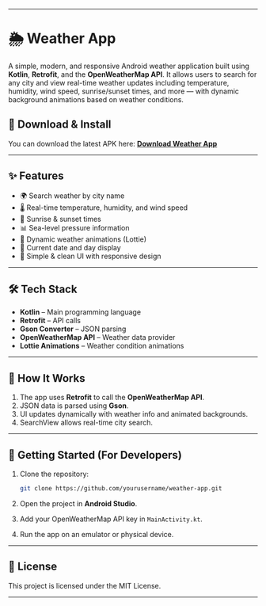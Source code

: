     

---

# 🌦 Weather App

A simple, modern, and responsive Android weather application built using **Kotlin**, **Retrofit**, and the **OpenWeatherMap API**.
It allows users to search for any city and view real-time weather updates including temperature, humidity, wind speed, sunrise/sunset times, and more — with dynamic background animations based on weather conditions.

## 📱 Download & Install

You can download the latest APK here:
[**Download Weather App**](app/build/outputs/apk/debug/app-debug.apk)

---

## ✨ Features

* 🌍 Search weather by city name
* 🌡 Real-time temperature, humidity, and wind speed
* 🌅 Sunrise & sunset times
* 📊 Sea-level pressure information 
* 🎨 Dynamic weather animations (Lottie)
* 📅 Current date and day display
* 📱 Simple & clean UI with responsive design

---

## 🛠 Tech Stack

* **Kotlin** – Main programming language
* **Retrofit** – API calls
* **Gson Converter** – JSON parsing
* **OpenWeatherMap API** – Weather data provider
* **Lottie Animations** – Weather condition animations

---

## 🔧 How It Works

1. The app uses **Retrofit** to call the **OpenWeatherMap API**.
2. JSON data is parsed using **Gson**.
3. UI updates dynamically with weather info and animated backgrounds.
4. SearchView allows real-time city search.

---



## 🚀 Getting Started (For Developers)

1. Clone the repository:

   ```bash
   git clone https://github.com/yourusername/weather-app.git
   ```
2. Open the project in **Android Studio**.
3. Add your OpenWeatherMap API key in `MainActivity.kt`.
4. Run the app on an emulator or physical device.

---

## 📜 License

This project is licensed under the MIT License.

---

